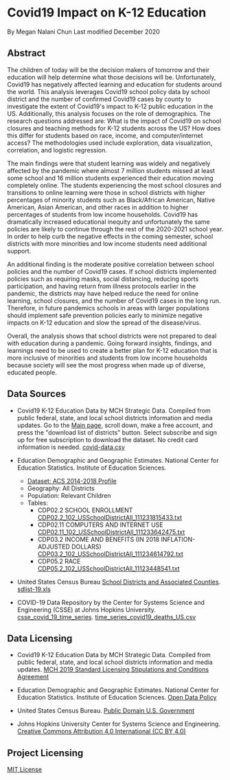 # Covid19 Impact on K-12 Education
By Megan Nalani Chun
Last modified December 2020

## Abstract
The children of today will be the decision makers of tomorrow and their education will help determine what those decisions will be. Unfortunately, Covid19 has negatively affected learning and education for students around the world. This analysis leverages Covid19 school policy data by school district and the number of confirmed Covid19 cases by county to investigate the extent of Covid19's impact to K-12 public education in the US. Additionally, this analysis focuses on the role of demographics. The research questions addressed are: What is the impact of Covid19 on school closures and teaching methods for K-12 students across the US? How does this differ for students based on race, income, and computer/internet access? The methodologies used include exploration, data visualization, correlation, and logistic regression. 

The main findings were that student learning was widely and negatively affected by the pandemic where almost 7 million students missed at least some school and 16 million students experienced their education moving completely online. The students experiencing the most school closures and transitions to online learning were those in school districts with higher percentages of minority students such as Black/African American, Native American, Asian American, and other races in addition to higher percentages of students from low income households. Covid19 has dramatically increased educational inequity and unfortunately the same policies are likely to continue through the rest of the 2020-2021 school year. In order to help curb the negative effects in the coming semester, school districts with more minorities and low income students need additional support.

An additional finding is the moderate positive correlation between school policies and the number of Covid19 cases. If school districts implemented policies such as requiring masks, social distancing, reducing sports participation, and having return from illness protocols earlier in the pandemic, the districts may have helped reduce the need for online learning, school closures, and the number of Covid19 cases in the long run. Therefore, in future pandemics schools in areas with larger populations should implement safe prevention policies early to minimize negative impacts on K-12 education and slow the spread of the disease/virus.

Overall, the analysis shows that school districts were not prepared to deal with education during a pandemic. Going forward insights, findings, and learnings need to be used to create a better plan for K-12 education that is more inclusive of minorities and students from low income households because society will see the most progress when made up of diverse, educated people.

## Data Sources
- Covid19 K-12 Education Data by MCH Strategic Data. Compiled from public federal, state, and local school districts information and media updates. Go to the [Main page](https://www.mchdata.com/covid19/schoolclosings), scroll down, make a free account, and press the "download list of districts" button. Select subscribe and sign up for free subscription to download the dataset. No credit card information is needed. [covid-data.csv](https://github.com/NalaniKai/data-512-final/tree/main/Data/Covid19_K-12_Education)

- Education Demographic and Geographic Estimates. National Center for Education Statistics. Institute of Education Sciences.   
    - [Dataset: ACS 2014-2018 Profile](https://nces.ed.gov/programs/edge/TableViewer/acsProfile/2018)
    - Geography: All Districts 
    - Population: Relevant Children
    - Tables:        
        - CDP02.2 SCHOOL ENROLLMENT [CDP02.2_102_USSchoolDistrictAll_111231815433.txt](https://github.com/NalaniKai/data-512-final/blob/main/Data/Demographics/CDP02.2_102_USSchoolDistrictAll_111231815433.txt)
        - CDP02.11 COMPUTERS AND INTERNET USE [CDP02.11_102_USSchoolDistrictAll_111233642475.txt](https://github.com/NalaniKai/data-512-final/blob/main/Data/Demographics/CDP02.11_102_USSchoolDistrictAll_111233642475.txt)
        - CDP03.2 INCOME AND BENEFITS (IN 2018 INFLATION-ADJUSTED DOLLARS) [CDP03.2_102_USSchoolDistrictAll_111234614792.txt](https://github.com/NalaniKai/data-512-final/blob/main/Data/Demographics/CDP03.2_102_USSchoolDistrictAll_111234614792.txt)
        - CDP05.2 RACE [CDP05.2_102_USSchoolDistrictAll_11123448541.txt](https://github.com/NalaniKai/data-512-final/blob/main/Data/Demographics/CDP05.2_102_USSchoolDistrictAll_11123448541.txt)


- United States Census Bureau [School Districts and Associated Counties](https://www.census.gov/programs-surveys/saipe/guidance-geographies/districts-counties.html). [sdlist-19.xls](https://github.com/NalaniKai/data-512-final/tree/main/Data/County_SchoolDistrict_Intermediary)

- COVID-19 Data Repository by the Center for Systems Science and Engineering (CSSE) at Johns Hopkins University. [csse_covid_19_time_series](https://github.com/CSSEGISandData/COVID-19/blob/master/csse_covid_19_data/csse_covid_19_time_series/). [time_series_covid19_deaths_US.csv](https://github.com/NalaniKai/data-512-final/tree/main/Data/Covid19_CasesByCounty)

  
## Data Licensing
- Covid19 K-12 Education Data by MCH Strategic Data. Compiled from public federal, state, and local school districts information and media updates. [MCH 2019 Standard Licensing Stipulations and Conditions Agreement](https://www.mchdata.com/about/terms-conditions)
  
- Education Demographic and Geographic Estimates. National Center for Education Statistics. Institute of Education Sciences. [Open Data Policy](https://digital.gov/open-data-policy-m-13-13/)    

- United States Census Bureau. [Public Domain U.S. Government](https://www.usa.gov/government-works)

- Johns Hopkins University Center for Systems Science and Engineering. [Creative Commons Attribution 4.0 International (CC BY 4.0)](https://creativecommons.org/licenses/by/4.0/deed.ast)

## Project Licensing
[MIT License](https://github.com/NalaniKai/data-512-final/blob/main/LICENSE)
